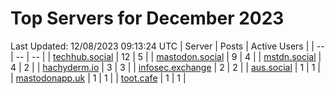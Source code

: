 # Top Servers for December 2023
Last Updated: 12/08/2023 09:13:24 UTC
| Server | Posts | Active Users |
| -- | -- | -- |
| [techhub.social](https://techhub.social/tags/PowerShell) | 12 | 5 |
| [mastodon.social](https://mastodon.social/tags/PowerShell) | 9 | 4 |
| [mstdn.social](https://mstdn.social/tags/PowerShell) | 4 | 2 |
| [hachyderm.io](https://hachyderm.io/tags/PowerShell) | 3 | 3 |
| [infosec.exchange](https://infosec.exchange/tags/PowerShell) | 2 | 2 |
| [aus.social](https://aus.social/tags/PowerShell) | 1 | 1 |
| [mastodonapp.uk](https://mastodonapp.uk/tags/PowerShell) | 1 | 1 |
| [toot.cafe](https://toot.cafe/tags/PowerShell) | 1 | 1 |
